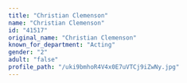 ```yaml
---
title: "Christian Clemenson"
name: "Christian Clemenson"
id: "41517"
original_name: "Christian Clemenson"
known_for_department: "Acting"
gender: "2"
adult: "false"
profile_path: "/uki9bmhoR4V4x0E7uVTCj9iZwNy.jpg"
---
```

